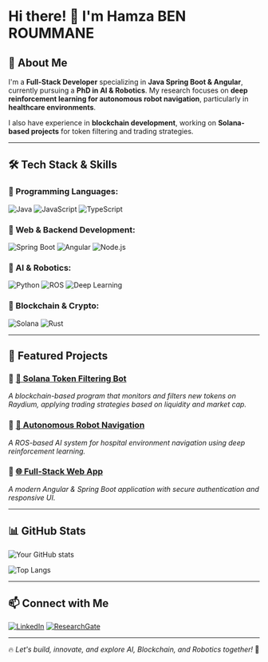 # Hi there! 👋 I'm Hamza BEN ROUMMANE  

## 🚀 About Me
I'm a **Full-Stack Developer** specializing in **Java Spring Boot & Angular**, currently pursuing a **PhD in AI & Robotics**. My research focuses on **deep reinforcement learning for autonomous robot navigation**, particularly in **healthcare environments**. 

I also have experience in **blockchain development**, working on **Solana-based projects** for token filtering and trading strategies.

---

## 🛠️ Tech Stack & Skills

### 🔹 Programming Languages:
![Java](https://img.shields.io/badge/Java-ED8B00?style=for-the-badge&logo=java&logoColor=white)
![JavaScript](https://img.shields.io/badge/JavaScript-F7DF1E?style=for-the-badge&logo=javascript&logoColor=black)
![TypeScript](https://img.shields.io/badge/TypeScript-007ACC?style=for-the-badge&logo=typescript&logoColor=white)

### 🔹 Web & Backend Development:
![Spring Boot](https://img.shields.io/badge/Spring%20Boot-6DB33F?style=for-the-badge&logo=spring&logoColor=white)
![Angular](https://img.shields.io/badge/Angular-DD0031?style=for-the-badge&logo=angular&logoColor=white)
![Node.js](https://img.shields.io/badge/Node.js-43853D?style=for-the-badge&logo=node.js&logoColor=white)

### 🔹 AI & Robotics:
![Python](https://img.shields.io/badge/Python-3776AB?style=for-the-badge&logo=python&logoColor=white)
![ROS](https://img.shields.io/badge/ROS-22314E?style=for-the-badge&logo=ros&logoColor=white)
![Deep Learning](https://img.shields.io/badge/Deep%20Learning-FF6F00?style=for-the-badge&logo=tensorflow&logoColor=white)

### 🔹 Blockchain & Crypto:
![Solana](https://img.shields.io/badge/Solana-4E44CE?style=for-the-badge&logo=solana&logoColor=white)
![Rust](https://img.shields.io/badge/Rust-000000?style=for-the-badge&logo=rust&logoColor=white)

---

## 📌 Featured Projects

### 🔹 [🚀 Solana Token Filtering Bot](https://github.com/yourusername/solana-filtering-bot)
_A blockchain-based program that monitors and filters new tokens on Raydium, applying trading strategies based on liquidity and market cap._

### 🔹 [🤖 Autonomous Robot Navigation](https://github.com/yourusername/robot-navigation)
_A ROS-based AI system for hospital environment navigation using deep reinforcement learning._

### 🔹 [🌐 Full-Stack Web App](https://github.com/yourusername/fullstack-webapp)
_A modern Angular & Spring Boot application with secure authentication and responsive UI._

---

## 📊 GitHub Stats
![Your GitHub stats](https://github-readme-stats.vercel.app/api?username=yourusername&show_icons=true&theme=radical)

![Top Langs](https://github-readme-stats.vercel.app/api/top-langs/?username=yourusername&layout=compact&theme=radical)

---

## 📫 Connect with Me
[![LinkedIn](https://img.shields.io/badge/LinkedIn-0A66C2?style=for-the-badge&logo=linkedin&logoColor=white)](https://linkedin.com/in/yourprofile)
[![ResearchGate](https://img.shields.io/badge/ResearchGate-00CCBB?style=for-the-badge&logo=researchgate&logoColor=white)](https://www.researchgate.net/profile/yourprofile)

---

🔥 _Let's build, innovate, and explore AI, Blockchain, and Robotics together!_ 🚀
